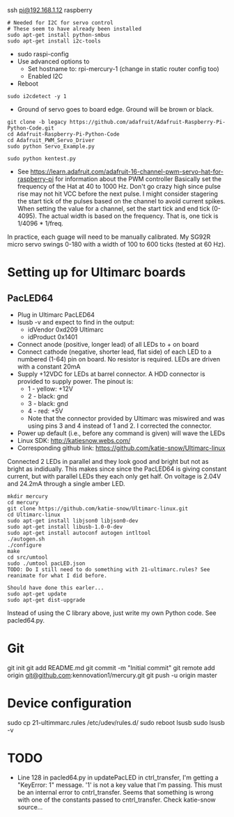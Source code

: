 ssh pi@192.168.1.12
raspberry

```
# Needed for I2C for servo control
# These seem to have already been installed
sudo apt-get install python-smbus 
sudo apt-get install i2c-tools
```

* sudo raspi-config 
* Use advanced options to
  * Set hostname to: rpi-mercury-1 (change in static router config too)
  * Enabled I2C
* Reboot

```
sudo i2cdetect -y 1
```

* Ground of servo goes to board edge. Ground will be brown or black.

```
git clone -b legacy https://github.com/adafruit/Adafruit-Raspberry-Pi-Python-Code.git
cd Adafruit-Raspberry-Pi-Python-Code
cd Adafruit_PWM_Servo_Driver
sudo python Servo_Example.py

sudo python kentest.py
```

* See https://learn.adafruit.com/adafruit-16-channel-pwm-servo-hat-for-raspberry-pi for information about the PWM controller
Basically set the frequency of the Hat at 40 to 1000 Hz. Don't go crazy high since pulse rise may not hit VCC before the next pulse.
I might consider stagering the start tick of the pulses based on the channel to avoid current spikes.
When setting the value for a channel, set the start tick and end tick (0-4095). The actual width is based on the frequency. 
That is, one tick is 1/4096 * 1/freq.

In practice, each guage will need to be manually calibrated. My SG92R micro servo swings 0-180 with a width of 100 to 600 ticks 
(tested at 60 Hz).

# Setting up for Ultimarc boards

## PacLED64
* Plug in Ultimarc PacLED64
* lsusb -v and expect to find in the output:
  * idVendor           0xd209 Ultimarc
  * idProduct          0x1401
* Connect anode (positive, longer lead) of all LEDs to + on board
* Connect cathode (negative, shorter lead, flat side) of each LED to a numbered (1-64) pin on board. No resistor is required. LEDs are driven with a constant 20mA
* Supply +12VDC for LEDs at barrel connector. A HDD connector is provided to supply power. The pinout is:
  * 1 - yellow: +12V
  * 2 - black:  gnd
  * 3 - black:  gnd
  * 4 - red:    +5V
  * Note that the connector provided by Ultimarc was miswired and was using pins 3 and 4 instead of 1 and 2. I corrected the connector.
* Power up default (i.e., before any command is given) will wave the LEDs
* Linux SDK: http://katiesnow.webs.com/
* Corresponding github link: https://github.com/katie-snow/Ultimarc-linux

Connected 2 LEDs in parallel and they look good and bright but not as bright as indidually. This makes since since the PacLED64 is giving constant current, but with parallel LEDs they each only get half.
On voltage is 2.04V and 24.2mA through a single amber LED.
```
mkdir mercury
cd mercury
git clone https://github.com/katie-snow/Ultimarc-linux.git
cd Ultimarc-linux
sudo apt-get install libjson0 libjson0-dev
sudo apt-get install libusb-1.0-0-dev
sudo apt-get install autoconf autogen intltool
./autogen.sh
./configure
make
cd src/umtool
sudo ./umtool pacLED.json
TODO: Do I still need to do something with 21-ultimarc.rules? See reanimate for what I did before.

Should have done this earler...
sudo apt-get update
sudo apt-get dist-upgrade
```

Instead of using the C library above, just write my own Python code. See pacled64.py.

# Git
git init
git add README.md 
git commit -m "Initial commit"
git remote add origin git@github.com:kennovation1/mercury.git
git push -u origin master

# Device configuration
sudo cp 21-ultimmarc.rules /etc/udev/rules.d/
sudo reboot
lsusb
sudo lsusb -v

# TODO
* Line 128 in pacled64.py in updatePacLED in ctrl_transfer, I'm getting a "KeyError: 1" message. '1' is not a key value that I'm passing. This must be an internal error to cntrl_transfer. Seems that something is wrong with one of the constants passed to cntrl_transfer. Check katie-snow source...
